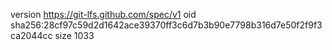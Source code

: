 version https://git-lfs.github.com/spec/v1
oid sha256:28cf97c59d2d1642ace39370ff3c6d7b3b90e7798b316d7e50f2f9f3ca2044cc
size 1033
